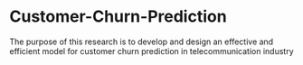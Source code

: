 # Customer-Churn-Prediction
 
 
The purpose of this research is to develop and design an effective and efficient model for customer churn prediction in telecommunication industry
